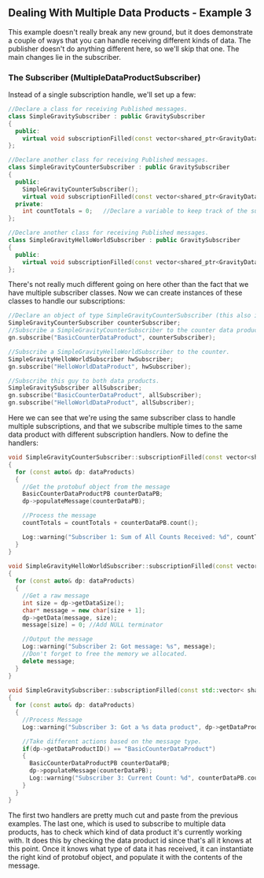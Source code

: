 ## Dealing With Multiple Data Products - Example 3

This example doesn't really break any new ground, but it does demonstrate a
couple of ways that you can handle receiving different kinds of data.  The
publisher doesn't do anything different here, so we'll skip that one.  The main
changes lie in the subscriber.

### The Subscriber (MultipleDataProductSubscriber)

Instead of a single subscription handle, we'll set up a few:

```cpp
//Declare a class for receiving Published messages.  
class SimpleGravitySubscriber : public GravitySubscriber
{
  public:
    virtual void subscriptionFilled(const vector<shared_ptr<GravityDataProduct>>& dataProducts);
};

//Declare another class for receiving Published messages.  
class SimpleGravityCounterSubscriber : public GravitySubscriber
{
  public:
    SimpleGravityCounterSubscriber();
    virtual void subscriptionFilled(const vector<shared_ptr<GravityDataProduct>>& dataProducts);
  private:
    int countTotals = 0;   //Declare a variable to keep track of the sum of all counts received.  
};

//Declare another class for receiving Published messages.  
class SimpleGravityHelloWorldSubscriber : public GravitySubscriber
{
  public:
    virtual void subscriptionFilled(const vector<shared_ptr<GravityDataProduct>>& dataProducts);
};
```


There's not really much different going on here other than the fact that we
have multiple subscriber classes.  Now we can create instances of these classes
to handle our subscriptions:

```cpp
//Declare an object of type SimpleGravityCounterSubscriber (this also initilizes the total count to 0).  
SimpleGravityCounterSubscriber counterSubscriber;
//Subscribe a SimpleGravityCounterSubscriber to the counter data product.  
gn.subscribe("BasicCounterDataProduct", counterSubscriber); 

//Subscribe a SimpleGravityHelloWorldSubscriber to the counter.  
SimpleGravityHelloWorldSubscriber hwSubscriber;
gn.subscribe("HelloWorldDataProduct", hwSubscriber);

//Subscribe this guy to both data products.  
SimpleGravitySubscriber	allSubscriber;
gn.subscribe("BasicCounterDataProduct", allSubscriber);
gn.subscribe("HelloWorldDataProduct", allSubscriber);
```

Here we can see that we're using the same subscriber class to handle multiple
subscriptions, and that we subscribe multiple times to the same data product
with different subscription handlers.  Now to define the handlers:

```cpp
void SimpleGravityCounterSubscriber::subscriptionFilled(const vector<shared_ptr<GravityDataProduct>>& dataProducts)
{
  for (const auto& dp: dataProducts)
  {
    //Get the protobuf object from the message
    BasicCounterDataProductPB counterDataPB;
    dp->populateMessage(counterDataPB);

    //Process the message
    countTotals = countTotals + counterDataPB.count();

    Log::warning("Subscriber 1: Sum of All Counts Received: %d", countTotals);
  }
}
	
void SimpleGravityHelloWorldSubscriber::subscriptionFilled(const vector<shared_ptr<GravityDataProduct>>& dataProducts)
{
  for (const auto& dp: dataProducts)
  {
    //Get a raw message
    int size = dp->getDataSize();
    char* message = new char[size + 1];
    dp->getData(message, size);
    message[size] = 0; //Add NULL terminator

    //Output the message
    Log::warning("Subscriber 2: Got message: %s", message);
    //Don't forget to free the memory we allocated.
    delete message;
  }
}
	
void SimpleGravitySubscriber::subscriptionFilled(const std::vector< shared_ptr<GravityDataProduct> >& dataProducts)
{
  for (const auto& dp: dataProducts)
  {
    //Process Message
    Log::warning("Subscriber 3: Got a %s data product", dp->getDataProductID().c_str());

    //Take different actions based on the message type.
    if(dp->getDataProductID() == "BasicCounterDataProduct")
    {
      BasicCounterDataProductPB counterDataPB;
      dp->populateMessage(counterDataPB);
      Log::warning("Subscriber 3: Current Count: %d", counterDataPB.count());
    }
  }
}
```

The first two handlers are pretty much cut and paste from the previous
examples.  The last one, which is used to subscribe to multiple data products,
has to check which kind of data product it's currently working with.  It does
this by checking the data product id since that's all it knows at this point.
Once it knows what type of data it has received, it can instantiate the right
kind of protobuf object, and populate it with the contents of the message.

